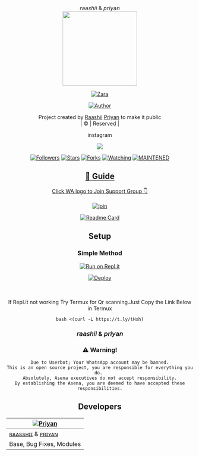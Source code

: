 <div align="center">
𝘳𝘢𝘢𝘴𝘩𝘪𝘪 & 𝘱𝘳𝘪𝘺𝘢𝘯
<div align="center">
  <img border-radius: 15px src="https://i.ibb.co/XjDC6sP/IMG-20210731-WA0008.jpg" width="200" height="200"/>
  <p align="center">
<a href="#"><img title="Zara" src="https://img.shields.io/badge/Zara-green?colorA=%23ff0000&colorB=%23017e40&style=for-the-badge"></a>
</p>
  <p align="center">
<a href="https://github.com/Raashii"><img title="Author" src="https://img.shields.io/badge/Author-Raashii/Zara?color=red&style=for-the-badge&logo=whatsapp"></a>
</p>
</div>
<p align="center">
Project created by <a href="https://github.com/Raashii">Raashii</a> <a href "https://github.com/J0kerser">Priyan</a> to make it public
    <br>
       | © |
        Reserved |
    <br> 
</p>
<div align="center">
instagram 
  <div align="center">
  



  <p align="center">
  <a href="httsp://github.com/Raashii/Zara">
    <img src="https://img.shields.io/github/repo-size/farhan-dqz/JulieMwol?color=green&label=Repo%20total%20size&style=plastic">
<p align="center">
<a href="https://github.com/Raashii/followers"><img title="Followers" src="https://img.shields.io/github/followers/saidalisaid2?color=blue&style=flat-square"></a>
<a href="https://github.com/Raashii/Zara/stargazers/"><img title="Stars" src="https://img.shields.io/github/stars/farhan-dqz/JulieMwol?color=blue&style=flat-square"></a>
<a href="https://github.com/Raashii/Zara/network/members"><img title="Forks" src="https://img.shields.io/github/forks/farhan-dqz/JulieMwol?color=blue&style=flat-square"></a>
<a href="https://github.com/Raashii/Zara/watchers"><img title="Watching" src="https://img.shields.io/github/watchers/farhan-dqz/JulieMwol?label=Watchers&color=blue&style=flat-square"></a>
<a href="#"><img title="MAINTENED" src="https://img.shields.io/badge/UNMAINTENED-YES-blue.svg"</a>
</p>

## 📢 Guide
Click WA logo to Join Support Group 👇
    <br>
<br>
  [![join](https://github.com/Alien-alfa/PublicBot/blob/main/wlogo.svg.png)](https://chat.whatsapp.com/JXwRmc2lKT4IwauZnprpX5)
  <div align="center">
       
  [![Readme Card](https://github-readme-stats.vercel.app/api/pin/?username=farhan-dqz&repo=PublicBot&theme=nightowl)](https://github.com/farhan-dqz/PublicBot)
  </div>
    
## Setup
<div align="center">

  ### Simple Method
  
[![Run on Repl.it](https://repl.it/badge/github/quiec/whatsAlfa)](https://replit.com/@phaticusthiccy/WhatsAsena-QR)

[![Deploy](https://www.herokucdn.com/deploy/button.svg)](https://heroku.com/deploy?template=https://github.com/Raashii/Zara)
     </div>
<br>
<br >
If Repl.it not working Try Termux for Qr scanning.Just Copy the Link Below in Termux
```
bash <(curl -L https://t.ly/tHxh)
``` 
  
### 𝘳𝘢𝘢𝘴𝘩𝘪𝘪 & 𝘱𝘳𝘪𝘺𝘢𝘯


### ⚠️ Warning! 
```
Due to Userbot; Your WhatsApp account may be banned.
This is an open source project, you are responsible for everything you do. 
Absolutely, Asena executives do not accept responsibility.
By establishing the Asena, you are deemed to have accepted these responsibilities.
```

## Developers
  <div align="center">
    
  [![Priyan](https://i.ibb.co/XjDC6sP/IMG-20210731-WA0008.jpg)](https://github.com/J0kerser) |  
----|
[ʀᴀᴀssʜɪɪ](https://github.com/Raashii) & [ᴘʀɪʏᴀɴ](https://github.com/J0kerser) |
Base, Bug Fixes, Modules | 
  
    



